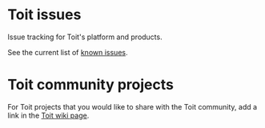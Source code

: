 Toit issues
===============

Issue tracking for Toit's platform and products. 

See the current list of [known issues](https://github.com/toitware/public/issues).

Toit community projects
===========================

For Toit projects that you would like to share with the Toit community, add a link in the [Toit wiki page](https://github.com/toitware/public/wiki#toit-community-projects).
